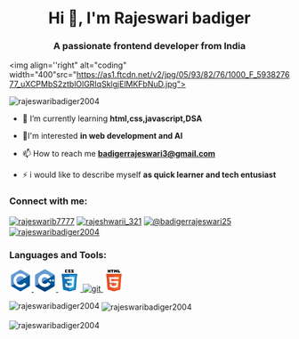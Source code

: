 <h1 align="center">Hi 👋, I'm Rajeswari badiger</h1>
<h3 align="center">A passionate frontend developer from India</h3>

<img align=''right" alt="coding" width="400"src="https://as1.ftcdn.net/v2/jpg/05/93/82/76/1000_F_593827677_uXCPMbS2ztblOlGRIqSklgjElMKFbNuD.jpg">

<p align="left"> <img src="https://komarev.com/ghpvc/?username=rajeswaribadiger2004&label=Profile%20views&color=0e75b6&style=flat" alt="rajeswaribadiger2004" /> </p>

- 🌱 I’m currently learning **html,css,javascript,DSA**

- 💬I'm interested **in web development and AI**

- 📫 How to reach me **badigerrajeswari3@gmail.com**

- ⚡ i would like to describe myself **as quick learner and tech entusiast**

<h3 align="left">Connect with me:</h3>
<p align="left">
<a href="https://twitter.com/rajeswarib7777" target="blank"><img align="center" src="https://raw.githubusercontent.com/rahuldkjain/github-profile-readme-generator/master/src/images/icons/Social/twitter.svg" alt="rajeswarib7777" height="30" width="40" /></a>
<a href="https://instagram.com/rajeshwarii_321" target="blank"><img align="center" src="https://raw.githubusercontent.com/rahuldkjain/github-profile-readme-generator/master/src/images/icons/Social/instagram.svg" alt="rajeshwarii_321" height="30" width="40" /></a>
<a href="https://medium.com/@badigerrajeswari25" target="blank"><img align="center" src="https://raw.githubusercontent.com/rahuldkjain/github-profile-readme-generator/master/src/images/icons/Social/medium.svg" alt="@badigerrajeswari25" height="30" width="40" /></a>
<a href="https://www.leetcode.com/rajeswaribadiger2004" target="blank"><img align="center" src="https://raw.githubusercontent.com/rahuldkjain/github-profile-readme-generator/master/src/images/icons/Social/leet-code.svg" alt="rajeswaribadiger2004" height="30" width="40" /></a>
</p>

<h3 align="left">Languages and Tools:</h3>
<p align="left"> <a href="https://www.cprogramming.com/" target="_blank" rel="noreferrer"> <img src="https://raw.githubusercontent.com/devicons/devicon/master/icons/c/c-original.svg" alt="c" width="40" height="40"/> </a> <a href="https://www.w3schools.com/cpp/" target="_blank" rel="noreferrer"> <img src="https://raw.githubusercontent.com/devicons/devicon/master/icons/cplusplus/cplusplus-original.svg" alt="cplusplus" width="40" height="40"/> </a> <a href="https://www.w3schools.com/css/" target="_blank" rel="noreferrer"> <img src="https://raw.githubusercontent.com/devicons/devicon/master/icons/css3/css3-original-wordmark.svg" alt="css3" width="40" height="40"/> </a> <a href="https://git-scm.com/" target="_blank" rel="noreferrer"> <img src="https://www.vectorlogo.zone/logos/git-scm/git-scm-icon.svg" alt="git" width="40" height="40"/> </a> <a href="https://www.w3.org/html/" target="_blank" rel="noreferrer"> <img src="https://raw.githubusercontent.com/devicons/devicon/master/icons/html5/html5-original-wordmark.svg" alt="html5" width="40" height="40"/> </a> </p>

<p><img align="left" src="https://github-readme-stats.vercel.app/api/top-langs?username=rajeswaribadiger2004&show_icons=true&locale=en&layout=compact" alt="rajeswaribadiger2004" /></p>

<p>&nbsp;<img align="center" src="https://github-readme-stats.vercel.app/api?username=rajeswaribadiger2004&show_icons=true&locale=en" alt="rajeswaribadiger2004" /></p>

<p><img align="center" src="https://github-readme-streak-stats.herokuapp.com/?user=rajeswaribadiger2004&" alt="rajeswaribadiger2004" /></p>
